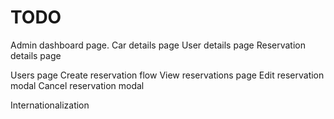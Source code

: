 # TODO

Admin dashboard page.
Car details page
User details page
Reservation details page

Users page
Create reservation flow
View reservations page
Edit reservation modal
Cancel reservation modal

Internationalization
